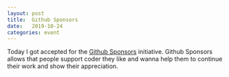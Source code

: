 ```yaml
---
layout: post
title:  Github Sponsors
date:   2019-10-24
categories: event
---
```


Today I got accepted for the [Github Sponsors](https://github.com/sponsors/sgratzl) initiative. Github Sponsors allows that people support coder they like and wanna help them to continue their work and show their appreciation.
